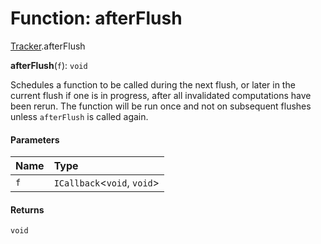 # Function: afterFlush

[Tracker](/en/auto-docs/free-layout-editor/modules/Tracker.md).afterFlush

**afterFlush**(`f`): `void`

Schedules a function to be called during the next flush, or later in the current flush if one is in progress, after all invalidated computations have been rerun.  The function will be run once and not on subsequent flushes unless `afterFlush` is called again.

#### Parameters

| Name | Type |
| :------ | :------ |
| `f` | `ICallback`<`void`, `void`> |

#### Returns

`void`
